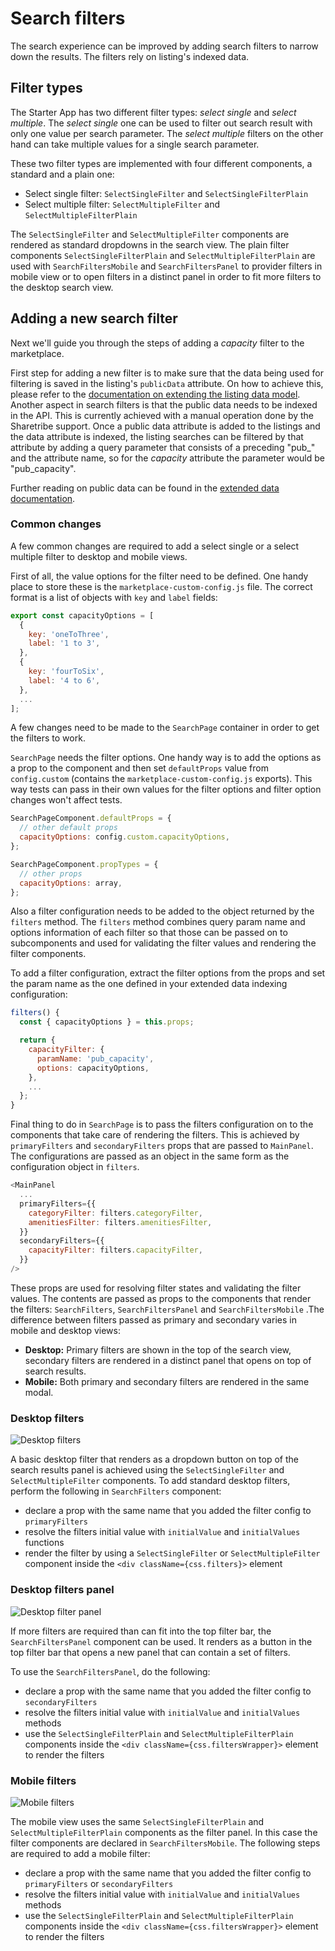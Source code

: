 # Search filters

The search experience can be improved by adding search filters to narrow down the results. The
filters rely on listing's indexed data.

## Filter types

The Starter App has two different filter types: _select single_ and _select multiple_. The _select
single_ one can be used to filter out search result with only one value per search parameter. The
_select multiple_ filters on the other hand can take multiple values for a single search parameter.

These two filter types are implemented with four different components, a standard and a plain one:

* Select single filter: `SelectSingleFilter` and `SelectSingleFilterPlain`
* Select multiple filter: `SelectMultipleFilter` and `SelectMultipleFilterPlain`

The `SelectSingleFilter` and `SelectMultipleFilter` components are rendered as standard dropdowns in
the search view. The plain filter components `SelectSingleFilterPlain` and
`SelectMultipleFilterPlain` are used with `SearchFiltersMobile` and `SearchFiltersPanel` to provider
filters in mobile view or to open filters in a distinct panel in order to fit more filters to the
desktop search view.

## Adding a new search filter

Next we'll guide you through the steps of adding a _capacity_ filter to the marketplace.

First step for adding a new filter is to make sure that the data being used for filtering is saved
in the listing's `publicData` attribute. On how to achieve this, please refer to the [documentation
on extending the listing data model](./extend-listing.md). Another aspect in search filters is that
the public data needs to be indexed in the API. This is currently achieved with a manual operation
done by the Sharetribe support. Once a public data attribute is added to the listings and the data
attribute is indexed, the listing searches can be filtered by that attribute by adding a query
parameter that consists of a preceding "pub\_" and the attribute name, so for the _capacity_
attribute the parameter would be "pub_capacity".

Further reading on public data can be found in the [extended data documentation](./extended-data.md).

### Common changes

A few common changes are required to add a select single or a select multiple filter to desktop and
mobile views.

First of all, the value options for the filter need to be defined. One handy place to store these is
the `marketplace-custom-config.js` file. The correct format is a list of objects with `key` and
`label` fields:

```js
export const capacityOptions = [
  {
    key: 'oneToThree',
    label: '1 to 3',
  },
  {
    key: 'fourToSix',
    label: '4 to 6',
  },
  ...
];
```

A few changes need to be made to the `SearchPage` container in order to get the filters to
work.

`SearchPage` needs the filter options. One handy way is to add the options as a prop to the
component and then set `defaultProps` value from `config.custom` (contains the
`marketplace-custom-config.js` exports). This way tests can pass in their own values for the filter
options and filter option changes won't affect tests.

```js
SearchPageComponent.defaultProps = {
  // other default props
  capacityOptions: config.custom.capacityOptions,
};

SearchPageComponent.propTypes = {
  // other props
  capacityOptions: array,
};
```

Also a filter configuration needs to be added to the object returned by the `filters` method. The
`filters` method combines query param name and options information of each filter so that those can
be passed on to subcomponents and used for validating the filter values and rendering the filter
components.

To add a filter configuration, extract the filter options from the props and set the param name as
the one defined in your extended data indexing configuration:

```js
filters() {
  const { capacityOptions } = this.props;

  return {
    capacityFilter: {
      paramName: 'pub_capacity',
      options: capacityOptions,
    },
    ...
  };
}
```

Final thing to do in `SearchPage` is to pass the filters configuration on to the components that
take care of rendering the filters. This is achieved by `primaryFilters` and `secondaryFilters`
props that are passed to `MainPanel`. The configurations are passed as an object in the same form
as the configuration object in `filters`.

```js
<MainPanel
  ...
  primaryFilters={{
    categoryFilter: filters.categoryFilter,
    amenitiesFilter: filters.amenitiesFilter,
  }}
  secondaryFilters={{
    capacityFilter: filters.capacityFilter,
  }}
/>
```

These props are used for resolving filter states and validating the filter values. The contents are
passed as props to the components that render the filters: `SearchFilters`, `SearchFiltersPanel` and
`SearchFiltersMobile` .The difference between filters passed as primary and secondary varies in
mobile and desktop views:

* __Desktop:__ Primary filters are shown in the top of the search view, secondary filters are
   rendered in a distinct panel that opens on top of search results.
* __Mobile:__ Both primary and secondary filters are rendered in the same modal.

### Desktop filters

![Desktop filters](./assets/search-filters/desktop-filters.png)

A basic desktop filter that renders as a dropdown button on top of the search results panel is
achieved using the `SelectSingleFilter` and `SelectMultipleFilter` components. To add standard
desktop filters, perform the following in `SearchFilters` component:

* declare a prop with the same name that you added the filter config to `primaryFilters`
* resolve the filters initial value with `initialValue` and `initialValues` functions
* render the filter by using a `SelectSingleFilter` or `SelectMultipleFilter` component inside the
  `<div className={css.filters}>` element

### Desktop filters panel

![Desktop filter panel](./assets/search-filters/filters-panel.png)

If more filters are required than can fit into the top filter bar, the `SearchFiltersPanel`
component can be used. It renders as a button in the top filter bar that opens a new panel that can
contain a set of filters.

To use the `SearchFiltersPanel`, do the following:

* declare a prop with the same name that you added the filter config to `secondaryFilters`
* resolve the filters initial value with `initialValue` and `initialValues` methods
* use the `SelectSingleFilterPlain` and `SelectMultipleFilterPlain` components inside the
  `<div className={css.filtersWrapper}>` element to render the filters

### Mobile filters

![Mobile filters](./assets/search-filters/mobile-filters.png)

The mobile view uses the same `SelectSingleFilterPlain` and `SelectMultipleFilterPlain` components
as the filter panel. In this case the filter components are declared in `SearchFiltersMobile`. The
following steps are required to add a mobile filter:

* declare a prop with the same name that you added the filter config to `primaryFilters` or `secondaryFilters`
* resolve the filters initial value with `initialValue` and `initialValues` methods
* use the `SelectSingleFilterPlain` and `SelectMultipleFilterPlain` components inside the
  `<div className={css.filtersWrapper}>` element to render the filters
